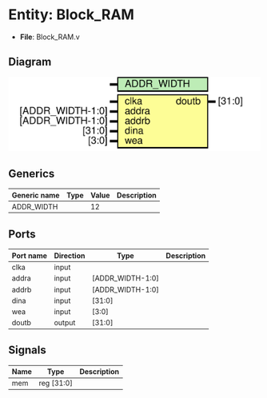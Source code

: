 # Entity: Block_RAM 

- **File**: Block_RAM.v
## Diagram

![Diagram](Block_RAM.svg "Diagram")
## Generics

| Generic name | Type | Value | Description |
| ------------ | ---- | ----- | ----------- |
| ADDR_WIDTH   |      | 12    |             |
## Ports

| Port name | Direction | Type             | Description |
| --------- | --------- | ---------------- | ----------- |
| clka      | input     |                  |             |
| addra     | input     | [ADDR_WIDTH-1:0] |             |
| addrb     | input     | [ADDR_WIDTH-1:0] |             |
| dina      | input     | [31:0]           |             |
| wea       | input     | [3:0]            |             |
| doutb     | output    | [31:0]           |             |
## Signals

| Name | Type       | Description |
| ---- | ---------- | ----------- |
| mem  | reg [31:0] |             |

